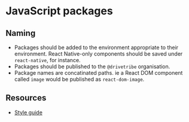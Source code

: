 # JavaScript packages

## Naming

- Packages should be added to the environment appropriate to their environment. React Native-only components should be saved under `react-native`, for instance.
- Packages should be published to the `@drivetribe` organisation.
- Package names are concatinated paths. ie a React DOM component called `image` would be published as `react-dom-image`.

## Resources

* [Style guide](https://github.com/drivetribe/javascript-style-guide)

